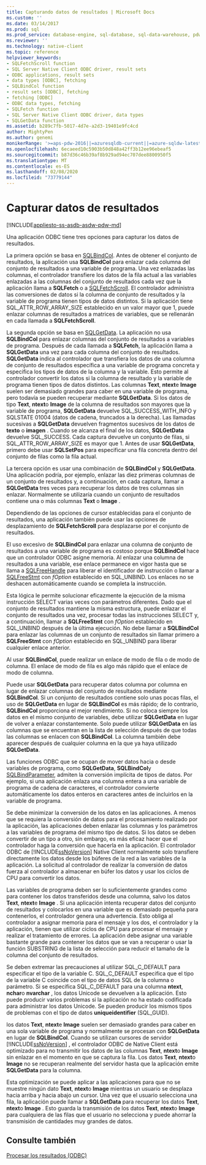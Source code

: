 ```yaml
---
title: Capturando datos de resultados | Microsoft Docs
ms.custom: ''
ms.date: 03/14/2017
ms.prod: sql
ms.prod_service: database-engine, sql-database, sql-data-warehouse, pdw
ms.reviewer: ''
ms.technology: native-client
ms.topic: reference
helpviewer_keywords:
- SQLFetchScroll function
- SQL Server Native Client ODBC driver, result sets
- ODBC applications, result sets
- data types [ODBC], fetching
- SQLBindCol function
- result sets [ODBC], fetching
- fetching [ODBC]
- ODBC data types, fetching
- SQLFetch function
- SQL Server Native Client ODBC driver, data types
- SQLGetData function
ms.assetid: b289c7fb-5017-4d7e-a2d3-19401e9fc4cd
author: MightyPen
ms.author: genemi
monikerRange: '>=aps-pdw-2016||=azuresqldb-current||=azure-sqldw-latest||>=sql-server-2016||=sqlallproducts-allversions||>=sql-server-linux-2017||=azuresqldb-mi-current'
ms.openlocfilehash: 6ecaeed10c5903b50d848a42ff3b12ee96ebeaf5
ms.sourcegitcommit: b87d36c46b39af8b929ad94ec707dee8800950f5
ms.translationtype: MT
ms.contentlocale: es-ES
ms.lasthandoff: 02/08/2020
ms.locfileid: "73779144"
---
```

# <a name="fetching-result-data"></a>Capturar datos de resultados
[!INCLUDE[appliesto-ss-asdb-asdw-pdw-md](../../includes/appliesto-ss-asdb-asdw-pdw-md.md)]

  Una aplicación ODBC tiene tres opciones para capturar los datos de resultados.  
  
 La primera opción se basa en [SQLBindCol](../../relational-databases/native-client-odbc-api/sqlbindcol.md). Antes de obtener el conjunto de resultados, la aplicación usa **SQLBindCol** para enlazar cada columna del conjunto de resultados a una variable de programa. Una vez enlazadas las columnas, el controlador transfiere los datos de la fila actual a las variables enlazadas a las columnas del conjunto de resultados cada vez que la aplicación llama a **SQLFetch** o a [SQLFetchScroll](../../relational-databases/native-client-odbc-api/sqlfetchscroll.md). El controlador administra las conversiones de datos si la columna de conjunto de resultados y la variable de programa tienen tipos de datos distintos. Si la aplicación tiene SQL_ATTR_ROW_ARRAY_SIZE establecido en un valor mayor que 1, puede enlazar columnas de resultados a matrices de variables, que se rellenarán en cada llamada a **SQLFetchScroll**.  
  
 La segunda opción se basa en [SQLGetData](../../relational-databases/native-client-odbc-api/sqlgetdata.md). La aplicación no usa **SQLBindCol** para enlazar columnas del conjunto de resultados a variables de programa. Después de cada llamada a **SQLFetch**, la aplicación llama a **SQLGetData** una vez para cada columna del conjunto de resultados. **SQLGetData** indica al controlador que transfiera los datos de una columna de conjunto de resultados específica a una variable de programa concreta y especifica los tipos de datos de la columna y la variable. Esto permite al controlador convertir los datos si la columna de resultado y la variable de programa tienen tipos de datos distintos. Las columnas **Text**, **ntext**e **Image** suelen ser demasiado grandes para caber en una variable de programa, pero todavía se pueden recuperar mediante **SQLGetData**. Si los datos de tipo **Text**, **ntext**o **Image** de la columna de resultados son mayores que la variable de programa, **SQLGetData** devuelve SQL_SUCCESS_WITH_INFO y SQLSTATE 01004 (datos de cadena, truncados a la derecha). Las llamadas sucesivas a **SQLGetData** devuelven fragmentos sucesivos de los datos de **texto** o **imagen** . Cuando se alcanza el final de los datos, **SQLGetData** devuelve SQL_SUCCESS. Cada captura devuelve un conjunto de filas, si SQL_ATTR_ROW_ARRAY_SIZE es mayor que 1. Antes de usar **SQLGetData**, primero debe usar **SQLSetPos** para especificar una fila concreta dentro del conjunto de filas como la fila actual.  
  
 La tercera opción es usar una combinación de **SQLBindCol** y **SQLGetData**. Una aplicación podría, por ejemplo, enlazar las diez primeras columnas de un conjunto de resultados y, a continuación, en cada captura, llamar a **SQLGetData** tres veces para recuperar los datos de tres columnas sin enlazar. Normalmente se utilizaría cuando un conjunto de resultados contiene una o más columnas **Text** o **Image** .  
  
 Dependiendo de las opciones de cursor establecidas para el conjunto de resultados, una aplicación también puede usar las opciones de desplazamiento de **SQLFetchScroll** para desplazarse por el conjunto de resultados.  
  
 El uso excesivo de **SQLBindCol** para enlazar una columna de conjunto de resultados a una variable de programa es costoso porque **SQLBindCol** hace que un controlador ODBC asigne memoria. Al enlazar una columna de resultados a una variable, ese enlace permanece en vigor hasta que se llama a [SQLFreeHandle](../../relational-databases/native-client-odbc-api/sqlfreehandle.md) para liberar el identificador de instrucción o llamar a [SQLFreeStmt](../../relational-databases/native-client-odbc-api/sqlfreestmt.md) con *fOption* establecido en SQL_UNBIND. Los enlaces no se deshacen automáticamente cuando se completa la instrucción.  
  
 Esta lógica le permite solucionar eficazmente la ejecución de la misma instrucción SELECT varias veces con parámetros diferentes. Dado que el conjunto de resultados mantiene la misma estructura, puede enlazar el conjunto de resultados una vez, procesar todas las instrucciones SELECT y, a continuación, llamar a **SQLFreeStmt** con *fOption* establecido en SQL_UNBIND después de la última ejecución. No debe llamar a **SQLBindCol** para enlazar las columnas de un conjunto de resultados sin llamar primero a **SQLFreeStmt** con *fOption* establecido en SQL_UNBIND para liberar cualquier enlace anterior.  
  
 Al usar **SQLBindCol**, puede realizar un enlace de modo de fila o de modo de columna. El enlace de modo de fila es algo más rápido que el enlace de modo de columna.  
  
 Puede usar **SQLGetData** para recuperar datos columna por columna en lugar de enlazar columnas del conjunto de resultados mediante **SQLBindCol**. Si un conjunto de resultados contiene solo unas pocas filas, el uso de **SQLGetData** en lugar de **SQLBindCol** es más rápido; de lo contrario, **SQLBindCol** proporciona el mejor rendimiento. Si no coloca siempre los datos en el mismo conjunto de variables, debe utilizar **SQLGetData** en lugar de volver a enlazar constantemente. Solo puede utilizar **SQLGetData** en las columnas que se encuentran en la lista de selección después de que todas las columnas se enlacen con **SQLBindCol**. La columna también debe aparecer después de cualquier columna en la que ya haya utilizado **SQLGetData**.  
  
 Las funciones ODBC que se ocupan de mover datos hacia o desde variables de programa, como **SQLGetData**, **SQLBindCol**y [SQLBindParameter](../../relational-databases/native-client-odbc-api/sqlbindparameter.md), admiten la conversión implícita de tipos de datos. Por ejemplo, si una aplicación enlaza una columna entera a una variable de programa de cadena de caracteres, el controlador convierte automáticamente los datos enteros en caracteres antes de incluirlos en la variable de programa.  
  
 Se debe minimizar la conversión de los datos en las aplicaciones. A menos que se requiera la conversión de datos para el procesamiento realizado por la aplicación, las aplicaciones deben enlazar las columnas y los parámetros a las variables de programa del mismo tipo de datos. Si los datos se deben convertir de un tipo a otro, sin embargo, es más eficaz hacer que el controlador haga la conversión que hacerla en la aplicación. El controlador ODBC de [!INCLUDE[ssNoVersion](../../includes/ssnoversion-md.md)] Native Client normalmente solo transfiere directamente los datos desde los búferes de la red a las variables de la aplicación. La solicitud al controlador de realizar la conversión de datos fuerza al controlador a almacenar en búfer los datos y usar los ciclos de CPU para convertir los datos.  
  
 Las variables de programa deben ser lo suficientemente grandes como para contener los datos transferidos desde una columna, salvo los datos **Text**, **ntext**e **Image** . Si una aplicación intenta recuperar datos del conjunto de resultados y colocarlos en una variable que es demasiado pequeña para contenerlos, el controlador genera una advertencia. Esto obliga al controlador a asignar memoria para el mensaje y los dos, el controlador y la aplicación, tienen que utilizar ciclos de CPU para procesar el mensaje y realizar el tratamiento de errores. La aplicación debe asignar una variable bastante grande para contener los datos que se van a recuperar o usar la función SUBSTRING de la lista de selección para reducir el tamaño de la columna del conjunto de resultados.  
  
 Se deben extremar las precauciones al utilizar SQL_C_DEFAULT para especificar el tipo de la variable C. SQL_C_DEFAULT especifica que el tipo de la variable C coincide con el tipo de datos SQL de la columna o parámetro. Si se especifica SQL_C_DEFAULT para una columna **ntext**, **nchar**o **nvarchar** , los datos Unicode se devuelven a la aplicación. Esto puede producir varios problemas si la aplicación no ha estado codificada para administrar los datos Unicode. Se pueden producir los mismos tipos de problemas con el tipo de datos **uniqueidentifier** (SQL_GUID).  
  
 los datos **Text**, **ntext**e **Image** suelen ser demasiado grandes para caber en una sola variable de programa y normalmente se procesan con **SQLGetData** en lugar de **SQLBindCol**. Cuando se utilizan cursores de servidor [!INCLUDE[ssNoVersion](../../includes/ssnoversion-md.md)] , el controlador ODBC de Native Client está optimizado para no transmitir los datos de las columnas **Text**, **ntext**o **Image** sin enlazar en el momento en que se captura la fila. Los datos **Text**, **ntext**o **Image** no se recuperan realmente del servidor hasta que la aplicación emite **SQLGetData** para la columna.  
  
 Esta optimización se puede aplicar a las aplicaciones para que no se muestre ningún dato **Text**, **ntext**o **Image** mientras un usuario se desplaza hacia arriba y hacia abajo un cursor. Una vez que el usuario selecciona una fila, la aplicación puede llamar a **SQLGetData** para recuperar los datos **Text**, **ntext**o **Image** . Esto guarda la transmisión de los datos **Text**, **ntext**o **Image** para cualquiera de las filas que el usuario no selecciona y puede ahorrar la transmisión de cantidades muy grandes de datos.  
  
## <a name="see-also"></a>Consulte también  
 [Procesar los resultados &#40;ODBC&#41;](../../relational-databases/native-client-odbc-results/processing-results-odbc.md)  
  
  
